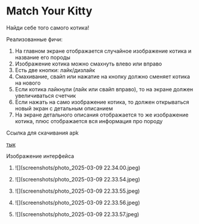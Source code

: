 # Match Your Kitty

Найди себе того самого котика!

Реализованные фичи:

1.	На главном экране отображается случайное изображение котика и название его породы
2.	Изображение котика можно смахнуть влево или вправо
3.	Есть две кнопки: лайк/дизлайк
4.	Смахивание, свайп или нажатие на кнопку должно сменяет котика на нового
5.	Если котика лайкнули (лайк или свайп вправо), то на экране должен увеличиваться счетчик
6.	Если нажать на само изображение котика, то должен открываться новый экран с детальным описанием
7.	На экране детального описания отображается то же изображение котика, плюс отображается вся информация про породу


Ссылка для скачивания apk

[тык](app-release.apk)


Изображение интерфейса
1. ![](screenshots/photo_2025-03-09 22.34.00.jpeg)

2. ![](screenshots/photo_2025-03-09 22.33.54.jpeg)

3. ![](screenshots/photo_2025-03-09 22.33.55.jpeg)

4. ![](screenshots/photo_2025-03-09 22.33.56.jpeg)

5. ![](screenshots/photo_2025-03-09 22.33.57.jpeg)
